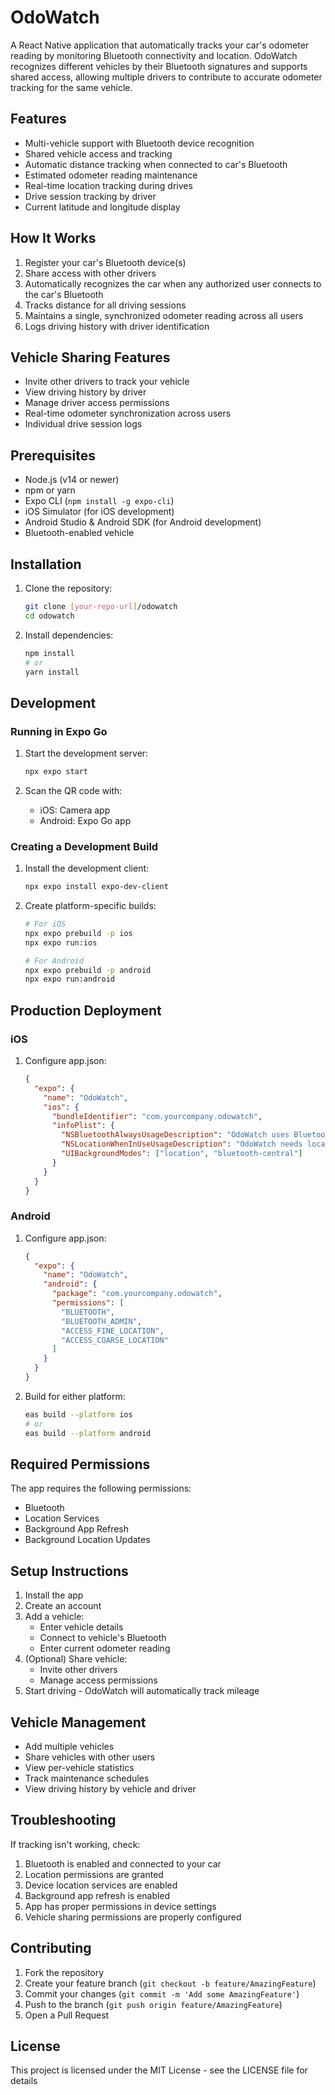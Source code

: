 # OdoWatch

A React Native application that automatically tracks your car's odometer reading by monitoring Bluetooth connectivity and location. OdoWatch recognizes different vehicles by their Bluetooth signatures and supports shared access, allowing multiple drivers to contribute to accurate odometer tracking for the same vehicle.

## Features

- Multi-vehicle support with Bluetooth device recognition
- Shared vehicle access and tracking
- Automatic distance tracking when connected to car's Bluetooth
- Estimated odometer reading maintenance
- Real-time location tracking during drives
- Drive session tracking by driver
- Current latitude and longitude display

## How It Works

1. Register your car's Bluetooth device(s)
2. Share access with other drivers
3. Automatically recognizes the car when any authorized user connects to the car's Bluetooth
4. Tracks distance for all driving sessions
5. Maintains a single, synchronized odometer reading across all users
6. Logs driving history with driver identification

## Vehicle Sharing Features

- Invite other drivers to track your vehicle
- View driving history by driver
- Manage driver access permissions
- Real-time odometer synchronization across users
- Individual drive session logs

## Prerequisites

- Node.js (v14 or newer)
- npm or yarn
- Expo CLI (`npm install -g expo-cli`)
- iOS Simulator (for iOS development)
- Android Studio & Android SDK (for Android development)
- Bluetooth-enabled vehicle

## Installation

1. Clone the repository:

   ```bash
   git clone [your-repo-url]/odowatch
   cd odowatch
   ```

2. Install dependencies:

   ```bash
   npm install
   # or
   yarn install
   ```

## Development

### Running in Expo Go

1. Start the development server:

   ```bash
   npx expo start
   ```

2. Scan the QR code with:
   - iOS: Camera app
   - Android: Expo Go app

### Creating a Development Build

1. Install the development client:

   ```bash
   npx expo install expo-dev-client
   ```

2. Create platform-specific builds:

   ```bash
   # For iOS
   npx expo prebuild -p ios
   npx expo run:ios

   # For Android
   npx expo prebuild -p android
   npx expo run:android
   ```

## Production Deployment

### iOS

1. Configure app.json:

   ```json
   {
     "expo": {
       "name": "OdoWatch",
       "ios": {
         "bundleIdentifier": "com.yourcompany.odowatch",
         "infoPlist": {
           "NSBluetoothAlwaysUsageDescription": "OdoWatch uses Bluetooth to identify and track your vehicles.",
           "NSLocationWhenInUseUsageDescription": "OdoWatch needs location access to track distance traveled while driving.",
           "UIBackgroundModes": ["location", "bluetooth-central"]
         }
       }
     }
   }
   ```

### Android

1. Configure app.json:

   ```json
   {
     "expo": {
       "name": "OdoWatch",
       "android": {
         "package": "com.yourcompany.odowatch",
         "permissions": [
           "BLUETOOTH",
           "BLUETOOTH_ADMIN",
           "ACCESS_FINE_LOCATION",
           "ACCESS_COARSE_LOCATION"
         ]
       }
     }
   }
   ```

2. Build for either platform:

   ```bash
   eas build --platform ios
   # or
   eas build --platform android
   ```

## Required Permissions

The app requires the following permissions:
- Bluetooth
- Location Services
- Background App Refresh
- Background Location Updates

## Setup Instructions

1. Install the app
2. Create an account
3. Add a vehicle:
   - Enter vehicle details
   - Connect to vehicle's Bluetooth
   - Enter current odometer reading
4. (Optional) Share vehicle:
   - Invite other drivers
   - Manage access permissions
5. Start driving - OdoWatch will automatically track mileage

## Vehicle Management

- Add multiple vehicles
- Share vehicles with other users
- View per-vehicle statistics
- Track maintenance schedules
- View driving history by vehicle and driver

## Troubleshooting

If tracking isn't working, check:
1. Bluetooth is enabled and connected to your car
2. Location permissions are granted
3. Device location services are enabled
4. Background app refresh is enabled
5. App has proper permissions in device settings
6. Vehicle sharing permissions are properly configured

## Contributing

1. Fork the repository
2. Create your feature branch (`git checkout -b feature/AmazingFeature`)
3. Commit your changes (`git commit -m 'Add some AmazingFeature'`)
4. Push to the branch (`git push origin feature/AmazingFeature`)
5. Open a Pull Request

## License

This project is licensed under the MIT License - see the LICENSE file for details
